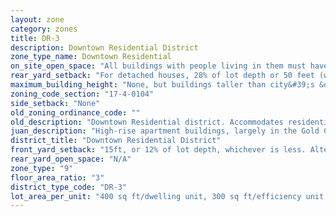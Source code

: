 ```yaml
---
layout: zone
category: zones
title: DR-3
description: Downtown Residential District
zone_type_name: Downtown Residential
on_site_open_space: "All buildings with people living in them must have at least 36 sq ft of on-site open space per dwelling unit. (See 17-4-0410-A)"
rear_yard_setback: "For detached houses, 28% of lot depth or 50 feet (whichever is less.) For principal buildings, 30% of lot depth or 50 feet (whichever is less), but this only applies to parts of buildings 18 feet or more above grade."
maximum_building_height: "None, but buildings taller than city&#39;s &quot;building height thresholds&quot; require Planned Development review."
zoning_code_section: "17-4-0104"
side_setback: "None"
old_zoning_ordinance_code: ""
old_description: "Downtown Residential district. Accommodates residential development and small-scale commercial uses on lower floors, with residential units above."
juan_description: "High-rise apartment buildings, largely in the Gold Coast. Ground-floor stores are okay, offices aren&#39;t."
district_title: "Downtown Residential District"
front_yard_setback: "15ft, or 12% of lot depth, whichever is less. Alternatively, setback can be the average front yard depth of nearest 2 lots."
rear_yard_open_space: "N/A"
zone_type: "9"
floor_area_ratio: "3"
district_type_code: "DR-3"
lot_area_per_unit: "400 sq ft/dwelling unit, 300 sq ft/efficiency unit, 200 sq ft/SRO unit"
---
```

